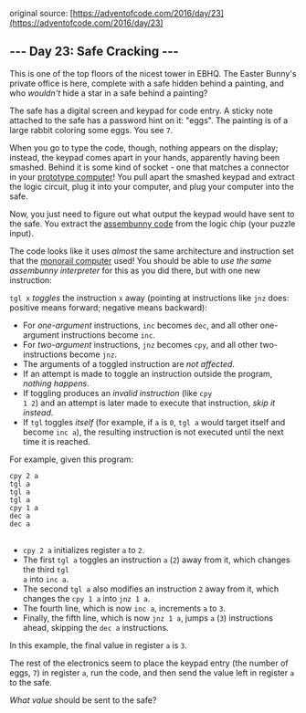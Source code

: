 original source: [https://adventofcode.com/2016/day/23](https://adventofcode.com/2016/day/23)
## --- Day 23: Safe Cracking ---
This is one of the top floors of the nicest tower in EBHQ. The Easter Bunny's private office is here, complete with a safe hidden behind a painting, and who <em>wouldn't</em> hide a star in a safe behind a painting?

The safe has a digital screen and keypad for code entry. A sticky note attached to the safe has a password hint on it: "eggs". The painting is of a large rabbit coloring some eggs. You see <code>7</code>.

When you go to type the code, though, nothing appears on the display; instead, the keypad comes apart in your hands, apparently having been smashed. Behind it is some kind of socket - one that matches a connector in your [prototype computer](11)! You pull apart the smashed keypad and extract the logic circuit, plug it into your computer, and plug your computer into the safe.


Now, you just need to figure out what output the keypad would have sent to the safe. You extract the [assembunny code](12) from the logic chip (your puzzle input).

The code looks like it uses <em>almost</em> the same architecture and instruction set that the [monorail computer](12) used! You should be able to <em>use the same assembunny interpreter</em> for this as you did there, but with one new instruction:

<code>tgl x</code> <em>toggles</em> the instruction <code>x</code> away (pointing at instructions like <code>jnz</code> does: positive means forward; negative means backward):


 - For <em>one-argument</em> instructions, <code>inc</code> becomes <code>dec</code>, and all other one-argument instructions become <code>inc</code>.
 - For <em>two-argument</em> instructions, <code>jnz</code> becomes <code>cpy</code>, and all other two-instructions become <code>jnz</code>.
 - The arguments of a toggled instruction are <em>not affected</em>.
 - If an attempt is made to toggle an instruction outside the program, <em>nothing happens</em>.
 - If toggling produces an <em>invalid instruction</em> (like <code>cpy 1 2</code>) and an attempt is later made to execute that instruction, <em>skip it instead</em>.
 - If <code>tgl</code> toggles <em>itself</em> (for example, if <code>a</code> is <code>0</code>, <code>tgl a</code> would target itself and become <code>inc a</code>), the resulting instruction is not executed until the next time it is reached.

For example, given this program:

<pre>
<code>cpy 2 a
tgl a
tgl a
tgl a
cpy 1 a
dec a
dec a
</code>
</pre>


 - <code>cpy 2 a</code> initializes register <code>a</code> to <code>2</code>.
 - The first <code>tgl a</code> toggles an instruction <code>a</code> (<code>2</code>) away from it, which changes the third <code>tgl a</code> into <code>inc a</code>.
 - The second <code>tgl a</code> also modifies an instruction <code>2</code> away from it, which changes the <code>cpy 1 a</code> into <code>jnz 1 a</code>.
 - The fourth line, which is now <code>inc a</code>, increments <code>a</code> to <code>3</code>.
 - Finally, the fifth line, which is now <code>jnz 1 a</code>, jumps <code>a</code> (<code>3</code>) instructions ahead, skipping the <code>dec a</code> instructions.

In this example, the final value in register <code>a</code> is <code>3</code>.

The rest of the electronics seem to place the keypad entry (the number of eggs, <code>7</code>) in register <code>a</code>, run the code, and then send the value left in register <code>a</code> to the safe.

<em>What value</em> should be sent to the safe?



